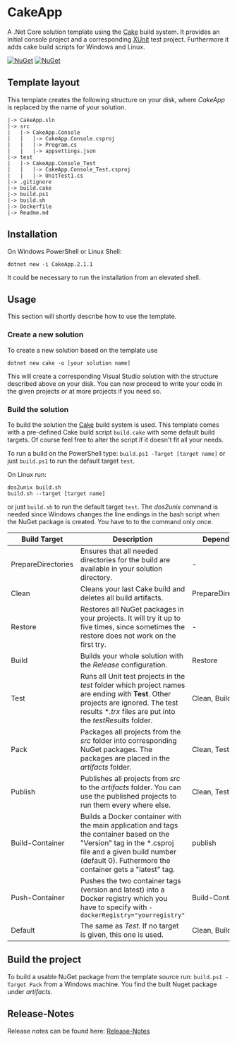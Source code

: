 # CakeApp
A .Net Core solution template using the [Cake](http://cakebuild.net/) build system. It provides an initial console project and a corresponding [XUnit](https://xunit.github.io/) test project. Furthermore it adds cake build scripts for Windows and Linux.

[![NuGet](https://img.shields.io/nuget/v/CakeApp.svg)](https://www.nuget.org/packages/CakeApp/)
[![NuGet](https://img.shields.io/nuget/dt/CakeApp.svg)](https://www.nuget.org/packages/CakeApp/)

## Template layout
This template creates the following structure on your disk, where *CakeApp* is replaced by the name of your solution.

```
|-> CakeApp.sln
|-> src
|   |-> CakeApp.Console
|   |   |-> CakeApp.Console.csproj
|   |   |-> Program.cs
|   |   |-> appsettings.json
|-> test
|   |-> CakeApp.Console_Test
|   |   |-> CakeApp.Console_Test.csproj
|   |   |-> UnitTest1.cs
|-> .gitignore
|-> build.cake
|-> build.ps1
|-> build.sh
|-> Dockerfile
|-> Readme.md
```

## Installation
On Windows PowerShell or Linux Shell:
```
dotnet new -i CakeApp.2.1.1
```
It could be necessary to run the installation from an elevated shell.

## Usage
This section will shortly describe how to use the template.

### Create a new solution
To create a new solution based on the template use

`dotnet new cake -o [your solution name]`

This will create a corresponding Visual Studio solution with the structure described above on your disk. You can now proceed to write your code in the given projects or at more projects if you need so.

### Build the solution
To build the solution the [Cake](http://cakebuild.net/) build system is used. This template comes with a pre-defined Cake build script `build.cake` with some default build targets. Of course feel free to alter the script if it doesn't fit all your needs.

To run a build on the PowerShell type:
`build.ps1 -Target [target name]` 
or just `build.ps1` to run the default target `test`.

On Linux run:
```
dos2unix build.sh
build.sh --target [target name]
```
or just `build.sh` to run the default target `test`. The *dos2unix* command is needed since Windows changes the line endings in the bash script when the NuGet package is created. You have to to the command only once.

| Build Target | Description | Depends on |
| ------------ | ----------- | ---------- |
| PrepareDirectories | Ensures that all needed directories for the build are available in your solution directory. | - |
| Clean | Cleans your last Cake build and deletes all build artifacts. | PrepareDirectories |
| Restore | Restores all NuGet packages in your projects. It will try it up to five times, since sometimes the restore does not work on the first try. | - |
| Build | Builds your whole solution with the *Release* configuration. | Restore |
| Test | Runs all Unit test projects in the *test* folder which project names are ending with **Test**. Other projects are ignored. The test results **.trx* files are put into the *testResults* folder. | Clean, Build | 
| Pack | Packages all projects from the *src* folder into corresponding NuGet packages. The packages are placed in the *artifacts* folder. | Clean, Test |
| Publish | Publishes all projects from *src* to the *artifacts* folder. You can use the published projects to run them every where else. | Clean, Test |
| Build-Container | Builds a Docker container with the main application and tags the container based on the \"Version\" tag in the *.csproj file and a given build number (default 0). Futhermore the container gets a \"latest\" tag. | publish |
| Push-Container | Pushes the two container tags (version and latest) into a Docker registry which you have to specify with `-dockerRegistry="yourregistry"` | Build-Container |
| Default | The same as *Test*. If no target is given, this one is used. | Clean, Build |

## Build the project
To build a usable NuGet package from the template source run:
`build.ps1 -Target Pack` from a Windows machine. You find the built Nuget package under *artifacts*.

## Release-Notes

Release notes can be found here: [Release-Notes](Release-Notes.md)